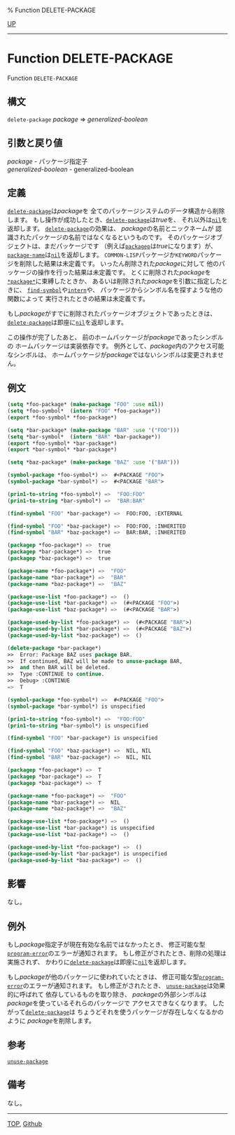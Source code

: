 % Function DELETE-PACKAGE

[UP](11.2.html)  

---

# Function **DELETE-PACKAGE**


Function `DELETE-PACKAGE`


## 構文

`delete-package` *package* => *generalized-boolean*


## 引数と戻り値

*package* - パッケージ指定子  
*generalized-boolean* - generalized-boolean


## 定義

[`delete-package`](11.2.delete-package.html)は*package*を
全てのパッケージシステムのデータ構造から削除します。
もし操作が成功したとき、[`delete-package`](11.2.delete-package.html)は*true*を、
それ以外は[`nil`](5.3.nil-variable.html)を返却します。
[`delete-package`](11.2.delete-package.html)の効果は、
*package*の名前とニックネームが
認識されたパッケージの名前ではなくなるというものです。
そのパッケージオブジェクトは、まだパッケージです
（例えば[`packagep`](11.2.packagep.html)は*true*になります）が、
[`package-name`](11.2.package-name.html)は[`nil`](5.3.nil-variable.html)を返却します。
`COMMON-LISP`パッケージか`KEYWORD`パッケージを削除した結果は未定義です。
いったん削除された*package*に対して
他のパッケージの操作を行った結果は未定義です。
とくに削除された*package*を[`*package*`](11.2.package-variable.html)に束縛したときか、
あるいは削除された*package*を引数に指定したときに、
[`find-symbol`](11.2.find-symbol.html)や[`intern`](11.2.intern.html)や、
パッケージからシンボル名を探すような他の関数によって
実行されたときの結果は未定義です。

もし*package*がすでに削除されたパッケージオブジェクトであったときは、
[`delete-package`](11.2.delete-package.html)は即座に[`nil`](5.3.nil-variable.html)を返却します。

この操作が完了したあと、
前のホームパッケージが*package*であったシンボルの
ホームパッケージは実装依存です。
例外として、*package*内のアクセス可能なシンボルは、
ホームパッケージが*package*ではないシンボルは変更されません。


## 例文

```lisp
(setq *foo-package* (make-package "FOO" :use nil))
(setq *foo-symbol*  (intern "FOO" *foo-package*))
(export *foo-symbol* *foo-package*)

(setq *bar-package* (make-package "BAR" :use '("FOO")))
(setq *bar-symbol*  (intern "BAR" *bar-package*))
(export *foo-symbol* *bar-package*)
(export *bar-symbol* *bar-package*)

(setq *baz-package* (make-package "BAZ" :use '("BAR")))

(symbol-package *foo-symbol*) =>  #<PACKAGE "FOO">
(symbol-package *bar-symbol*) =>  #<PACKAGE "BAR">

(prin1-to-string *foo-symbol*) =>  "FOO:FOO"
(prin1-to-string *bar-symbol*) =>  "BAR:BAR"

(find-symbol "FOO" *bar-package*) =>  FOO:FOO, :EXTERNAL

(find-symbol "FOO" *baz-package*) =>  FOO:FOO, :INHERITED
(find-symbol "BAR" *baz-package*) =>  BAR:BAR, :INHERITED

(packagep *foo-package*) =>  true
(packagep *bar-package*) =>  true
(packagep *baz-package*) =>  true

(package-name *foo-package*) =>  "FOO"
(package-name *bar-package*) =>  "BAR"
(package-name *baz-package*) =>  "BAZ"

(package-use-list *foo-package*) =>  ()
(package-use-list *bar-package*) =>  (#<PACKAGE "FOO">)
(package-use-list *baz-package*) =>  (#<PACKAGE "BAR">)

(package-used-by-list *foo-package*) =>  (#<PACKAGE "BAR">)
(package-used-by-list *bar-package*) =>  (#<PACKAGE "BAZ">)
(package-used-by-list *baz-package*) =>  ()

(delete-package *bar-package*)
>>  Error: Package BAZ uses package BAR.
>>  If continued, BAZ will be made to unuse-package BAR,
>>  and then BAR will be deleted.
>>  Type :CONTINUE to continue.
>>  Debug> :CONTINUE
=>  T

(symbol-package *foo-symbol*) =>  #<PACKAGE "FOO">
(symbol-package *bar-symbol*) is unspecified

(prin1-to-string *foo-symbol*) =>  "FOO:FOO"
(prin1-to-string *bar-symbol*) is unspecified

(find-symbol "FOO" *bar-package*) is unspecified

(find-symbol "FOO" *baz-package*) =>  NIL, NIL
(find-symbol "BAR" *baz-package*) =>  NIL, NIL

(packagep *foo-package*) =>  T
(packagep *bar-package*) =>  T
(packagep *baz-package*) =>  T

(package-name *foo-package*) =>  "FOO"
(package-name *bar-package*) =>  NIL
(package-name *baz-package*) =>  "BAZ"

(package-use-list *foo-package*) =>  ()
(package-use-list *bar-package*) is unspecified
(package-use-list *baz-package*) =>  ()

(package-used-by-list *foo-package*) =>  ()
(package-used-by-list *bar-package*) is unspecified
(package-used-by-list *baz-package*) =>  ()
```


## 影響

なし。


## 例外

もし*package*指定子が現在有効な名前ではなかったとき、
修正可能な型[`program-error`](5.3.program-error.html)のエラーが通知されます。
もし修正がされたとき、削除の処理は実施されず、
かわりに[`delete-package`](11.2.delete-package.html)は即座に[`nil`](5.3.nil-variable.html)を返却します。

もし*package*が他のパッケージに使われていたときは、
修正可能な型[`program-error`](5.3.program-error.html)のエラーが通知されます。
もし修正がされたとき、
[`unuse-package`](11.2.unuse-package.html)は効果的に呼ばれて
依存しているものを取り除き、
*package*の外部シンボルは
*package*を使っているそれらのパッケージで
アクセスできなくなります。
したがって[`delete-package`](11.2.delete-package.html)は
ちょうどそれを使うパッケージが存在しなくなるかのように
*package*を削除します。


## 参考

[`unuse-package`](11.2.unuse-package.html)


## 備考

なし。


---
[TOP](index.html),  [Github](https://github.com/nptcl/npt-japanese)

